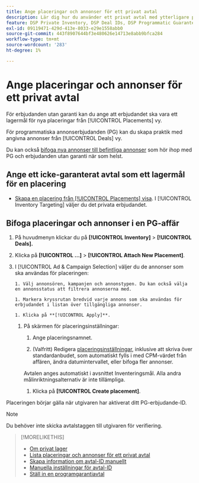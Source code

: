 ```yaml
---
title: Ange placeringar och annonser för ett privat avtal
description: Lär dig hur du använder ett privat avtal med ytterligare praktik och annonser.
feature: DSP Private Inventory, DSP Deal IDs, DSP Programmatic Guaranteed Deals
exl-id: 09119471-429d-413e-8033-e29e1558abb0
source-git-commit: 443f8907644bf3e480626e14713e8abb9bfca284
workflow-type: tm+mt
source-wordcount: '283'
ht-degree: 1%

---
```


# Ange placeringar och annonser för ett privat avtal

För erbjudanden utan garanti kan du ange att erbjudandet ska vara ett lagermål för nya placeringar från [!UICONTROL Placements] vy.

För programmatiska annonserbjudanden (PG) kan du skapa praktik med angivna annonser från [!UICONTROL Deals] vy.

Du kan också [bifoga nya annonser till befintliga annonser](/help/dsp/campaign-management/ads/ad-attach-to-placement.md) som hör ihop med PG och erbjudanden utan garanti när som helst.

## Ange ett icke-garanterat avtal som ett lagermål för en placering

* [Skapa en placering från [!UICONTROL Placements] visa](/help/dsp/campaign-management/placements/placement-create.md). I [!UICONTROL Inventory Targeting] väljer du det privata erbjudandet.

## Bifoga placeringar och annonser i en PG-affär

1. På huvudmenyn klickar du på **[!UICONTROL Inventory]** > **[!UICONTROL Deals].**

1. Klicka på  **[!UICONTROL ...]** > **[!UICONTROL Attach New Placement]**.

1. I [!UICONTROL Ad & Campaign Selection] väljer du de annonser som ska användas för placeringen:

       1. Välj annonsören, kampanjen och annonstypen. Du kan också välja en annonsstatus att filtrera annonserna med.
       
       1. Markera kryssrutan bredvid varje annons som ska användas för erbjudandet i listan över tillgängliga annonser.
       
       1. Klicka på **[!UICONTROL Apply]**.
   
   1. På skärmen för placeringsinställningar:

      1. Ange placeringsnamnet.

      1. (Valfritt) Redigera [placeringsinställningar](/help/dsp/campaign-management/placements/placement-settings.md), inklusive att skriva över standardanbudet, som automatiskt fylls i med CPM-värdet från affären, ändra datumintervallet, eller bifoga fler annonser.

      Avtalen anges automatiskt i avsnittet Inventeringsmål. Alla andra målinriktningsalternativ är inte tillämpliga.

      1. Klicka på **[!UICONTROL Create placement]**.


Placeringen börjar gälla när utgivaren har aktiverat ditt PG-erbjudande-ID.

>[!NOTE]
>
> Du behöver inte skicka avtalstaggen till utgivaren för verifiering.

>[!MORELIKETHIS]
>
>* [Om privat lager](private-inventory-about.md)
>* [Lista placeringar och annonser för ett privat avtal](/help/dsp/inventory/private-deal-view-placements.md)
>* [Skapa information om avtal-ID manuellt](deal-id-create.md)
>* [Manuella inställningar för avtal-ID](deal-id-settings.md)
>* [Ställ in en programgarantiavtal](programmatic-guaranteed-set-up.md)

